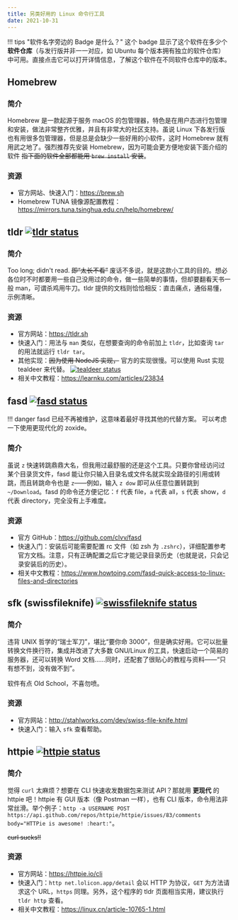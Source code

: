 ```yaml
---
title: 另类好用的 Linux 命令行工具
date: 2021-10-31
---
```


!!! tips "软件名字旁边的 Badge 是什么？"
    这个 badge 显示了这个软件在多少个 **软件仓库**（与发行版并非一一对应，如 Ubuntu 每个版本拥有独立的软件仓库）中可用。直接点击它可以打开详情信息，了解这个软件在不同软件仓库中的版本。

## Homebrew

### 简介

Homebrew 是一款起源于服务 macOS 的包管理器，特色是在用户态进行包管理和安装，做法非常整齐优雅，并且有非常大的社区支持。虽说 Linux 下各发行版也有用很多包管理器，但是总是会缺少一些好用的小软件，这时 Homebrew 就有用武之地了。强烈推荐先安装 Homebrew，因为可能会更方便地安装下面介绍的软件 ~~指下面的软件全部都能用 `brew install` 安装~~。

### 资源

- 官方网站、快速入门：<https://brew.sh>
- Homebrew TUNA 镜像源配置教程：<https://mirrors.tuna.tsinghua.edu.cn/help/homebrew/>

## tldr [![tldr status](https://repology.org/badge/tiny-repos/tldr.svg)](https://repology.org/project/tldr/versions)

### 简介

Too long; didn't read. ~~即“太长不看”~~ 废话不多说，就是这款小工具的目的。想必各位时不时都要用一些自己没用过的命令，做一些简单的事情，但却要翻看天书一般 man，可谓杀鸡用牛刀。tldr 提供的文档则恰恰相反：直击痛点，通俗易懂，示例清晰。

### 资源

- 官方网站：<https://tldr.sh>
- 快速入门：用法与 `man` 类似，在想要查询的命令前加上 `tldr`，比如查询 `tar` 的用法就运行 `tldr tar`。
- 其他实现：~~因为使用 NodeJS 实现，~~ 官方的实现很慢。可以使用 Rust 实现 tealdeer 来代替。 [![tealdeer status](https://repology.org/badge/tiny-repos/tealdeer.svg)](https://repology.org/project/tealdeer/versions)
- 相关中文教程：<https://learnku.com/articles/23834>

## fasd [![fasd status](https://repology.org/badge/tiny-repos/fasd.svg)](https://repology.org/project/fasd/versions)

!!! danger
    fasd 已经不再被维护，这意味着最好寻找其他的代替方案。
    可以考虑一下使用更现代化的 zoxide。

### 简介

虽说 `z` 快速转跳鼎鼎大名，但我用过最舒服的还是这个工具。只要你曾经访问过某个目录货文件，fasd 能让你只输入目录名或文件名就实现全路径的引用或转跳，而且转跳命令也是 `z`——例如，输入 `z dow` 即可从任意位置转跳到 `~/Download`。fasd 的命令还方便记忆：`f` 代表 file，`a` 代表 all，`s` 代表 show，`d` 代表 directory，完全没有上手难度。

### 资源

- 官方 GitHub：<https://github.com/clvv/fasd>
- 快速入门：安装后可能需要配置 rc 文件（如 zsh 为 `.zshrc`），详细配置参考官方文档。注意，只有正确配置之后它才能记录目录历史（也就是说，只会记录安装后的历史）。
- 相关中文教程：<https://www.howtoing.com/fasd-quick-access-to-linux-files-and-directories>

## sfk (swissfileknife) [![swissfileknife status](https://repology.org/badge/tiny-repos/swissfileknife.svg)](https://repology.org/project/swissfileknife/versions)

### 简介

违背 UNIX 哲学的“瑞士军刀”，堪比“要你命 3000”，但是确实好用。它可以批量转换文件换行符，集成并改进了大多数 GNU/Linux 的工具，快速启动一个简易的服务器，还可以转换 Word 文档……同时，还配套了很贴心的教程与资料——“只有想不到，没有做不到”。

软件有点 Old School，不喜勿喷。

### 资源

- 官方网站：<http://stahlworks.com/dev/swiss-file-knife.html>
- 快速入门：输入 `sfk` 查看帮助。

## httpie [![httpie status](https://repology.org/badge/tiny-repos/httpie.svg)](https://repology.org/project/httpie/versions)

### 简介

觉得 `curl` 太麻烦？想要在 CLI 快速收发数据包来测试 API？那就用 **更现代** 的 httpie 吧！httpie 有 GUI 版本（像 Postman 一样），也有 CLI 版本，命令用法非常丝滑。举个例子：`http -a USERNAME POST https://api.github.com/repos/httpie/httpie/issues/83/comments body="HTTPie is awesome! :heart:"`。

~~curl sucks!!~~

### 资源

- 官方网站：<https://httpie.io/cli>
- 快速入门：`http net.lolicon.app/detail` 会以 HTTP 为协议，`GET` 为方法请求这个 URL，`https` 同理。另外，这个程序的 tldr 页面相当实用，建议执行 `tldr http` 查看。
- 相关中文教程：<https://linux.cn/article-10765-1.html>
